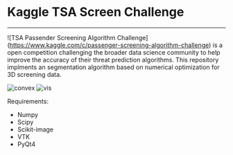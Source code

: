 # Kaggle TSA Screen Challenge
------
![TSA Passender Screening Algorithm Challenge]	(https://www.kaggle.com/c/passenger-screening-algorithm-challenge) is a open competition challenging the broader data science community to help improve the accuracy of their threat prediction algorithms. This repository implments an segmentation algorithm based on numerical optimization for 3D screening data.

![convex](https://github.com/HuiminHe/pc2convex/blob/master/figures/convex.gif?raw=true) ![vis](https://github.com/HuiminHe/pc2convex/blob/master/figures/vis.gif?raw=true)

Requirements:

- Numpy
- Scipy
- Scikit-image
- VTK
- PyQt4
